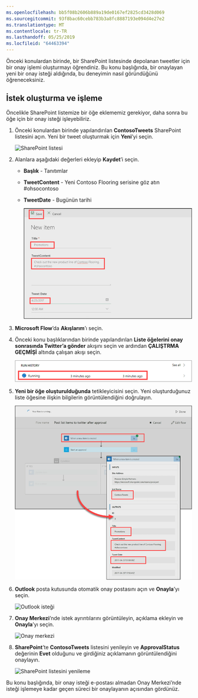 ```yaml
---
ms.openlocfilehash: bb5f08b2606b889a19de0167ef2825cd3428d069
ms.sourcegitcommit: 93f8bac60cebb783b3a8fc8887193e094d4e27e2
ms.translationtype: MT
ms.contentlocale: tr-TR
ms.lasthandoff: 05/25/2019
ms.locfileid: "64463394"
---
```

Önceki konulardan birinde, bir SharePoint listesinde depolanan tweetler için bir onay işlemi oluşturmayı öğrendiniz.  Bu konu başlığında, bir onaylayan yeni bir onay isteği aldığında, bu deneyimin nasıl göründüğünü öğreneceksiniz. 

## <a name="create-and-process-a-request"></a>İstek oluşturma ve işleme
Öncelikle SharePoint listemize bir öğe eklememiz gerekiyor, daha sonra bu öğe için bir onay isteği işleyebiliriz.

1. Önceki konulardan birinde yapılandırılan **ContosoTweets** SharePoint listesini açın.  Yeni bir tweet oluşturmak için **Yeni**’yi seçin. 
   
    ![SharePoint listesi](./media/learning-approval-request/sharepoint-list-home.png)
2. Alanlara aşağıdaki değerleri ekleyip **Kaydet**’i seçin.
   
   * **Başlık** - Tanıtımlar
   * **TweetContent** - Yeni Contoso Flooring serisine göz atın #ohsocontoso
   * **TweetDate** - Bugünün tarihi
     
     ![SharePoint yeni öğe](./media/learning-approval-request/sharepoint-new-tweet.png)
3. **Microsoft Flow**’da **Akışlarım**’ı seçin. 
4. Önceki konu başlıklarından birinde yapılandırılan **Liste öğelerini onay sonrasında Twitter’a gönder** akışını seçin ve ardından **ÇALIŞTRMA GEÇMİŞİ** altında çalışan akışı seçin.
   
    ![Çalıştırma geçmişi](./media/learning-approval-request/run-history.png)
5. **Yeni bir öğe oluşturulduğunda** tetikleyicisini seçin. Yeni oluşturduğunuz liste öğesine ilişkin bilgilerin görüntülendiğini doğrulayın.
   
    ![Akış tetikleyici](./media/learning-approval-request/approval-flow.png)
6. **Outlook** posta kutusunda otomatik onay postasını açın ve **Onayla**’yı seçin. 
   
    ![Outlook isteği](./media/learning-approval-request/outlook-mail.png)
7. **Onay Merkezi**’nde istek ayrıntılarını görüntüleyin, açıklama ekleyin ve **Onayla**’yı seçin. 
   
    ![Onay merkezi](./media/learning-approval-request/approval-center.png)
8. **SharePoint**’te **ContosoTweets** listesini yenileyin ve **ApprovalStatus** değerinin **Evet** olduğunu ve girdiğiniz açıklamanın görüntülendiğini onaylayın. 
   
    ![SharePoint listesini yenileme](./media/learning-approval-request/sharepoint-list-approved.png)

Bu konu başlığında, bir onay isteği e-postası almadan Onay Merkezi’nde isteği işlemeye kadar geçen süreci bir onaylayanın açısından gördünüz.

